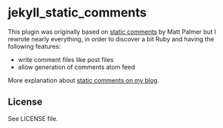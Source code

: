 # jekyll_static_comments #

This plugin was originally based on [static comments][01] by Matt Palmer but I rewrote nearly everything, in order to discover a bit Ruby and having the following features:

* write comment files like post files
* allow generation of comments atom feed

More explanation about [static comments on my blog][02].

## License ##

See LICENSE file.

[01]: https://github.com/mpalmer/jekyll-static-comments
[02]: http://blog.desgrange.net/2012/06/11/jekyll-installation.html
